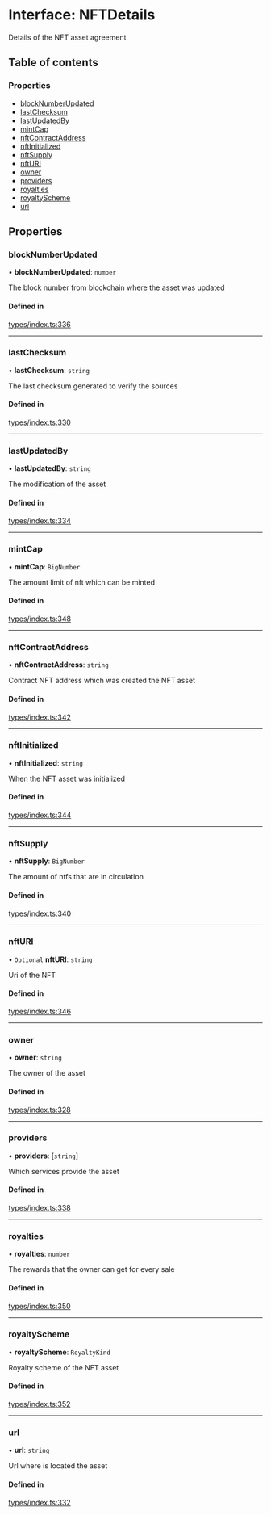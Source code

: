 # Interface: NFTDetails

Details of the NFT asset agreement

## Table of contents

### Properties

- [blockNumberUpdated](NFTDetails.md#blocknumberupdated)
- [lastChecksum](NFTDetails.md#lastchecksum)
- [lastUpdatedBy](NFTDetails.md#lastupdatedby)
- [mintCap](NFTDetails.md#mintcap)
- [nftContractAddress](NFTDetails.md#nftcontractaddress)
- [nftInitialized](NFTDetails.md#nftinitialized)
- [nftSupply](NFTDetails.md#nftsupply)
- [nftURI](NFTDetails.md#nfturi)
- [owner](NFTDetails.md#owner)
- [providers](NFTDetails.md#providers)
- [royalties](NFTDetails.md#royalties)
- [royaltyScheme](NFTDetails.md#royaltyscheme)
- [url](NFTDetails.md#url)

## Properties

### blockNumberUpdated

• **blockNumberUpdated**: `number`

The block number from blockchain where the asset was updated

#### Defined in

[types/index.ts:336](https://github.com/nevermined-io/react-components/blob/a8236f6/catalog/src/types/index.ts#L336)

___

### lastChecksum

• **lastChecksum**: `string`

The last checksum generated to verify the sources

#### Defined in

[types/index.ts:330](https://github.com/nevermined-io/react-components/blob/a8236f6/catalog/src/types/index.ts#L330)

___

### lastUpdatedBy

• **lastUpdatedBy**: `string`

The modification of the asset

#### Defined in

[types/index.ts:334](https://github.com/nevermined-io/react-components/blob/a8236f6/catalog/src/types/index.ts#L334)

___

### mintCap

• **mintCap**: `BigNumber`

The amount limit of nft which can be minted

#### Defined in

[types/index.ts:348](https://github.com/nevermined-io/react-components/blob/a8236f6/catalog/src/types/index.ts#L348)

___

### nftContractAddress

• **nftContractAddress**: `string`

Contract NFT address which was created the NFT asset

#### Defined in

[types/index.ts:342](https://github.com/nevermined-io/react-components/blob/a8236f6/catalog/src/types/index.ts#L342)

___

### nftInitialized

• **nftInitialized**: `string`

When the NFT asset was initialized

#### Defined in

[types/index.ts:344](https://github.com/nevermined-io/react-components/blob/a8236f6/catalog/src/types/index.ts#L344)

___

### nftSupply

• **nftSupply**: `BigNumber`

The amount of ntfs that are in circulation

#### Defined in

[types/index.ts:340](https://github.com/nevermined-io/react-components/blob/a8236f6/catalog/src/types/index.ts#L340)

___

### nftURI

• `Optional` **nftURI**: `string`

Uri of the NFT

#### Defined in

[types/index.ts:346](https://github.com/nevermined-io/react-components/blob/a8236f6/catalog/src/types/index.ts#L346)

___

### owner

• **owner**: `string`

The owner of the asset

#### Defined in

[types/index.ts:328](https://github.com/nevermined-io/react-components/blob/a8236f6/catalog/src/types/index.ts#L328)

___

### providers

• **providers**: [`string`]

Which services provide the asset

#### Defined in

[types/index.ts:338](https://github.com/nevermined-io/react-components/blob/a8236f6/catalog/src/types/index.ts#L338)

___

### royalties

• **royalties**: `number`

The rewards that the owner can get for every sale

#### Defined in

[types/index.ts:350](https://github.com/nevermined-io/react-components/blob/a8236f6/catalog/src/types/index.ts#L350)

___

### royaltyScheme

• **royaltyScheme**: `RoyaltyKind`

Royalty scheme of the NFT asset

#### Defined in

[types/index.ts:352](https://github.com/nevermined-io/react-components/blob/a8236f6/catalog/src/types/index.ts#L352)

___

### url

• **url**: `string`

Url where is located the asset

#### Defined in

[types/index.ts:332](https://github.com/nevermined-io/react-components/blob/a8236f6/catalog/src/types/index.ts#L332)
